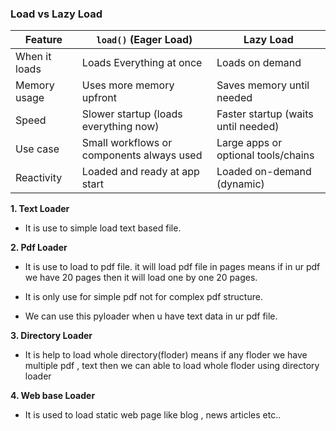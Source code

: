 ### Load vs Lazy Load

| Feature          | `load()` (Eager Load)                     | Lazy Load                                   |
| ---------------- | ----------------------------------------- | ------------------------------------------- |
| When it loads | Loads Everything at once       | Loads on demand    |
| Memory usage  | Uses more memory upfront                  | Saves memory until needed                   |
| Speed         | Slower startup (loads everything now)     | Faster startup (waits until needed)         |
| Use case      | Small workflows or components always used | Large apps or optional tools/chains         |
| Reactivity    | Loaded and ready at app start             | Loaded on-demand (dynamic)                  |

**1. Text Loader**

- It is use to simple load text based file.

**2. Pdf Loader**

- It is use to load to pdf file. it will load pdf file in pages means if in ur pdf we have 20 pages then it will load one by one 20 pages. 

- It is only use for simple pdf not for complex pdf structure.

- We can use this pyloader when u have text data in ur pdf file.

**3. Directory Loader**

- It is help to load whole directory(floder) means if any floder we have multiple pdf , text then we can able to load whole floder using directory loader

**4. Web base Loader**

- It is used to load static web page like blog , news articles etc..






